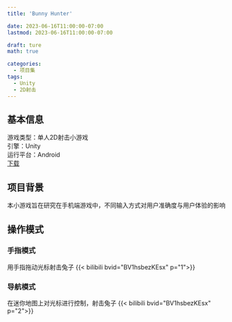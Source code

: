 ```yaml
---
title: 'Bunny Hunter'

date: 2023-06-16T11:00:00-07:00
lastmod: 2023-06-16T11:00:00-07:00

draft: ture
math: true

categories:
  - 项目集
tags:
  - Unity
  - 2D射击
---
```


## 基本信息
游戏类型：单人2D射击小游戏  
引擎：Unity  
运行平台：Android  
[下载](https://files.catbox.moe/2mboyv.apk)

## 项目背景
本小游戏旨在研究在手机端游戏中，不同输入方式对用户准确度与用户体验的影响

## 操作模式
### 手指模式
用手指拖动光标射击兔子
{{< bilibili bvid="BV1hsbezKEsx" p="1">}}
### 导航模式
在迷你地图上对光标进行控制，射击兔子
{{< bilibili bvid="BV1hsbezKEsx" p="2">}}

